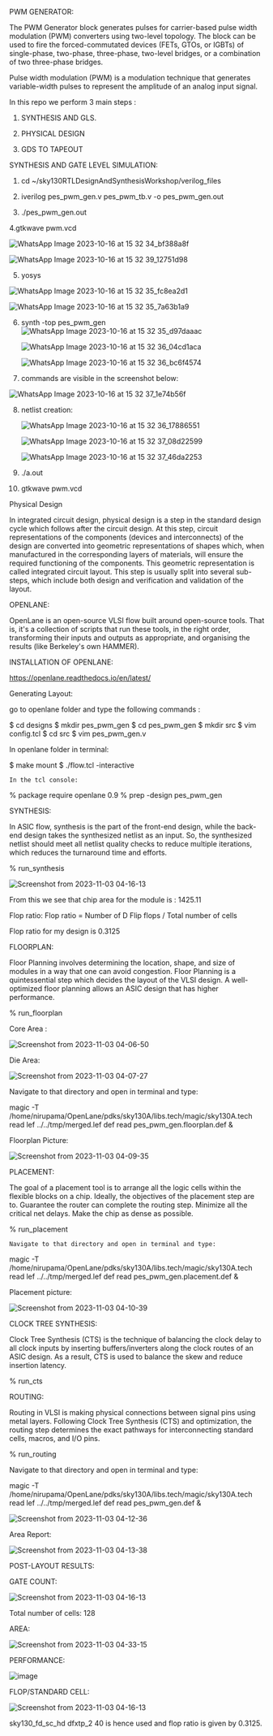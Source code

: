 PWM GENERATOR:

The PWM Generator block generates pulses for carrier-based pulse width modulation (PWM) converters using two-level topology. The block can be used to fire the forced-commutated devices (FETs, GTOs, or IGBTs) of single-phase, two-phase, three-phase, two-level bridges, or a combination of two three-phase bridges.


Pulse width modulation (PWM) is a modulation technique that generates variable-width pulses to represent the amplitude of an analog input signal.



In this repo we perform 3 main steps :

1. SYNTHESIS AND GLS.
   
2. PHYSICAL DESIGN
   
3. GDS TO TAPEOUT


SYNTHESIS AND GATE LEVEL SIMULATION:

1.  cd ~/sky130RTLDesignAndSynthesisWorkshop/verilog_files

2.  iverilog pes_pwm_gen.v pes_pwm_tb.v -o pes_pwm_gen.out

3.  ./pes_pwm_gen.out 

4.gtkwave pwm.vcd


![WhatsApp Image 2023-10-16 at 15 32 34_bf388a8f](https://github.com/ughdeiek/PWM-Generator/assets/142580251/bdadba7f-1782-4e77-8ea0-d75612172eaa)


![WhatsApp Image 2023-10-16 at 15 32 39_12751d98](https://github.com/ughdeiek/PWM-Generator/assets/142580251/9cbfe210-ae20-4d07-b312-07d76c797aaf)




5. yosys


 ![WhatsApp Image 2023-10-16 at 15 32 35_fc8ea2d1](https://github.com/ughdeiek/PWM-Generator/assets/142580251/281858f8-a4a4-4b3c-976e-6221fc668087)


 ![WhatsApp Image 2023-10-16 at 15 32 35_7a63b1a9](https://github.com/ughdeiek/PWM-Generator/assets/142580251/2b68ced2-97af-4f71-aca5-dab73ea1dd36)

 6. synth -top pes_pwm_gen
    ![WhatsApp Image 2023-10-16 at 15 32 35_d97daaac](https://github.com/ughdeiek/PWM-Generator/assets/142580251/3c86834d-ac5a-4dbc-8d62-899cd668de43)
 
    ![WhatsApp Image 2023-10-16 at 15 32 36_04cd1aca](https://github.com/ughdeiek/PWM-Generator/assets/142580251/1d65b5fd-c749-487e-ab3c-aa4a4c5a81c9)


    ![WhatsApp Image 2023-10-16 at 15 32 36_bc6f4574](https://github.com/ughdeiek/PWM-Generator/assets/142580251/e57a00cb-a5d1-4b38-8054-43382f693d28)

  

  7. commands are visible in the screenshot below:

  ![WhatsApp Image 2023-10-16 at 15 32 37_1e74b56f](https://github.com/ughdeiek/PWM-Generator/assets/142580251/b0ed8f22-6625-486c-a9b3-4ed7288b7666)

  
  8. netlist creation:

     ![WhatsApp Image 2023-10-16 at 15 32 36_17886551](https://github.com/ughdeiek/PWM-Generator/assets/142580251/e729998d-8367-4021-8002-b085106ab469)


     ![WhatsApp Image 2023-10-16 at 15 32 37_08d22599](https://github.com/ughdeiek/PWM-Generator/assets/142580251/6c06e032-7c0a-4924-996f-46c6aca2e81d)



   
     ![WhatsApp Image 2023-10-16 at 15 32 37_46da2253](https://github.com/ughdeiek/PWM-Generator/assets/142580251/fb377a54-ce72-445c-81f1-21cc4f776043)
 



  10.  ./a.out




  11. gtkwave pwm.vcd











Physical Design

In integrated circuit design, physical design is a step in the standard design cycle which follows after the circuit design. At this step, circuit representations of the components (devices and interconnects) of the design are converted into geometric representations of shapes which, when manufactured in the corresponding layers of materials, will ensure the required functioning of the components. This geometric representation is called integrated circuit layout. This step is usually split into several sub-steps, which include both design and verification and validation of the layout.



OPENLANE:

OpenLane is an open-source VLSI flow built around open-source tools. That is, it's a collection of scripts that run these tools, in the right order, transforming their inputs and outputs as appropriate, and organising the results (like Berkeley's own HAMMER).


INSTALLATION OF OPENLANE:

https://openlane.readthedocs.io/en/latest/




Generating Layout:

go to openlane folder and type the following commands : 


$ cd designs
$ mkdir pes_pwm_gen
$ cd pes_pwm_gen
$ mkdir src
$ vim config.tcl
$ cd src
$ vim pes_pwm_gen.v




In openlane folder in terminal:



$ make mount
$ ./flow.tcl -interactive

    In the tcl console:

% package require openlane 0.9
% prep -design pes_pwm_gen




SYNTHESIS:

In ASIC flow, synthesis is the part of the front-end design, while the back-end design takes the synthesized netlist as an input. So, the synthesized netlist should meet all netlist quality checks to reduce multiple iterations, which reduces the turnaround time and efforts.

% run_synthesis

![Screenshot from 2023-11-03 04-16-13](https://github.com/ughdeiek/PWM-Generator/assets/142580251/cb0873f8-b56f-455d-af32-c14d4725c5d7)



From this we see that chip area for the module is : 1425.11


Flop ratio: Flop ratio = Number of D Flip flops / Total number of cells


Flop ratio for my design is 0.3125









FLOORPLAN:

Floor Planning involves determining the location, shape, and size of modules in a way that one can avoid congestion. Floor Planning is a quintessential step which decides the layout of the VLSI design. A well-optimized floor planning allows an ASIC design that has higher performance.

% run_floorplan


Core Area :

![Screenshot from 2023-11-03 04-06-50](https://github.com/ughdeiek/PWM-Generator/assets/142580251/aba2452e-e690-4aa8-b42e-17156db82cbe)





Die Area:

![Screenshot from 2023-11-03 04-07-27](https://github.com/ughdeiek/PWM-Generator/assets/142580251/69827254-d9e8-41f8-a9a9-bfa152723495)



Navigate to that directory and open in terminal and type:



magic -T /home/nirupama/OpenLane/pdks/sky130A/libs.tech/magic/sky130A.tech read lef ../../tmp/merged.lef def read pes_pwm_gen.floorplan.def &

Floorplan Picture:

![Screenshot from 2023-11-03 04-09-35](https://github.com/ughdeiek/PWM-Generator/assets/142580251/62bd2cd3-5945-4626-b9f6-81188eec1698)





PLACEMENT:

The goal of a placement tool is to arrange all the logic cells within the flexible blocks on a chip. Ideally, the objectives of the placement step are to. Guarantee the router can complete the routing step. Minimize all the critical net delays. Make the chip as dense as possible.

% run_placement



    Navigate to that directory and open in terminal and type:


magic -T /home/nirupama/OpenLane/pdks/sky130A/libs.tech/magic/sky130A.tech read lef ../../tmp/merged.lef def read pes_pwm_gen.placement.def &



Placement picture:

![Screenshot from 2023-11-03 04-10-39](https://github.com/ughdeiek/PWM-Generator/assets/142580251/db6360e5-cf84-4631-8c2b-cf63750fd1c5)


CLOCK TREE SYNTHESIS:

Clock Tree Synthesis (CTS) is the technique of balancing the clock delay to all clock inputs by inserting buffers/inverters along the clock routes of an ASIC design. As a result, CTS is used to balance the skew and reduce insertion latency.


% run_cts



ROUTING:

Routing in VLSI is making physical connections between signal pins using metal layers. Following Clock Tree Synthesis (CTS) and optimization, the routing step determines the exact pathways for interconnecting standard cells, macros, and I/O pins.

% run_routing


Navigate to that directory and open in terminal and type:


magic -T /home/nirupama/OpenLane/pdks/sky130A/libs.tech/magic/sky130A.tech read lef ../../tmp/merged.lef def read pes_pwm_gen.def &



![Screenshot from 2023-11-03 04-12-36](https://github.com/ughdeiek/PWM-Generator/assets/142580251/61830576-a049-4825-b7a2-bcad44a7d4ee)






Area Report:



![Screenshot from 2023-11-03 04-13-38](https://github.com/ughdeiek/PWM-Generator/assets/142580251/eb25ddb1-f583-40ad-b31b-3f0a8803b57b)







POST-LAYOUT RESULTS:


GATE COUNT:

![Screenshot from 2023-11-03 04-16-13](https://github.com/ughdeiek/PWM-Generator/assets/142580251/fd558ae0-610a-4084-af7e-2b15e3f9ed7d)


Total number of cells:  128



AREA:


![Screenshot from 2023-11-03 04-33-15](https://github.com/ughdeiek/PWM-Generator/assets/142580251/07e632bc-12bf-4458-a0be-35209da214b0)



PERFORMANCE:

![image](https://github.com/ughdeiek/PWM-Generator/assets/142580251/6a48d110-1970-4a28-9a33-e429f41d8a42)


FLOP/STANDARD CELL:



![Screenshot from 2023-11-03 04-16-13](https://github.com/ughdeiek/PWM-Generator/assets/142580251/aeda80d1-ccfe-4959-9dcb-d35539405801)



sky130_fd_sc_hd    dfxtp_2         40             is hence used and flop ratio is given by 0.3125.









     
